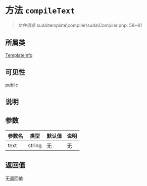 # 方法 `compileText`

> *文件信息* suda\template\compiler\suda\Compiler.php: 58~81

## 所属类 

[TemplateInfo](../TemplateInfo.md)

## 可见性

public

## 说明



## 参数


| 参数名 | 类型 | 默认值 | 说明 |
|--------|-----|-------|-------|
| text |  string | 无 | 无 |



## 返回值

无返回值
